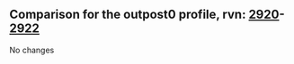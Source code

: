## Comparison for the outpost0 profile, rvn: [2920](https://github.com/PRO100KatYT/FortniteProfileRevisions/tree/main/profiles/outpost0/2920%20outpost0.json)-[2922](https://github.com/PRO100KatYT/FortniteProfileRevisions/tree/main/profiles/outpost0/2922%20outpost0.json)

No changes

